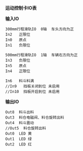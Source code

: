 **运动控制卡IO表**

**输入IO**

    300mm行程滑轨IO  0轴  车头方向为正
    In2   正限位
    In0   原点
    In1   负限位

    500mm行程滑轨IO  1轴  车辆右方向为正
    In3   负限位
    In5   原点
    In4   正限位

    In6   料斗料满
    //In9   挡板关闭到位 未启用
    //In10  挡板开启到位 未启用

**输出IO**

    Out8  料斗出料
    Out3  料仓电磁阀、料仓旋转出料
    Out4  料斗震动
    //Out5  料仓旋转出料
    Out0  LED 黄
    Out1  LED 绿
    Out2  LED 红
